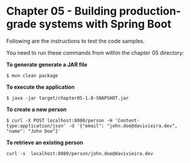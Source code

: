 # Chapter 05 - Building production-grade systems with Spring Boot
Following are the instructions to test the code samples.

You need to run these commands from within the chapter 05 directory:

**To generate generate a JAR file**
```
$ mvn clean package
```

**To execute the application**
```
$ java -jar target/chapter05-1.0-SNAPSHOT.jar   
```

**To create a new person**
```
$ curl -X POST localhost:8080/person -H 'Content-type:application/json' -d '{"email": "john.doe@davivieira.dev", "name": "John Doe"}'
```

**To retrieve an existing person**
```
curl -s  localhost:8080/person/john.doe@davivieira.dev
```